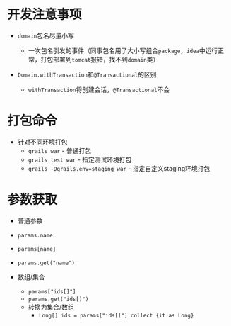 # 开发注意事项

* `domain`包名尽量小写
  * 一次包名引发的事件（同事包名用了大小写组合`package`，`idea`中运行正常，打包部署到`tomcat`报错，找不到`domain`类）

* `Domain.withTransaction`和`@Transactional`的区别
  * `withTransaction`将创建会话，`@Transactional`不会

# 打包命令

* 针对不同环境打包
  * `grails war` - 普通打包
  * `grails test war` - 指定测试环境打包
  * `grails -Dgrails.env=staging war` - 指定自定义staging环境打包

# 参数获取

* 普通参数
 * `params.name`
 * `params[name]`
 * `params.get("name")`
 
* 数组/集合
  * `params["ids[]"]`
  * `params.get("ids[]")`
  * 转换为集合/数组
    * `Long[] ids = params["ids[]"].collect {it as Long}`
